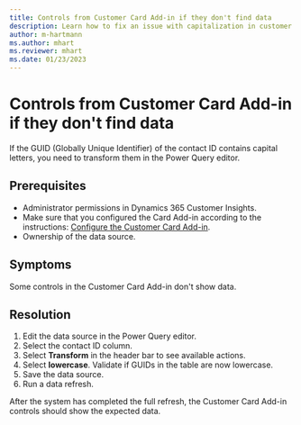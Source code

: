 ```yaml
---
title: Controls from Customer Card Add-in if they don't find data
description: Learn how to fix an issue with capitalization in customer ID fields.
author: m-hartmann
ms.author: mhart
ms.reviewer: mhart
ms.date: 01/23/2023
---
```


# Controls from Customer Card Add-in if they don't find data

If the GUID (Globally Unique Identifier) of the contact ID contains capital letters, you need to transform them in the Power Query editor.

## Prerequisites

- Administrator permissions in Dynamics 365 Customer Insights.
- Make sure that you configured the Card Add-in according to the instructions: [Configure the Customer Card Add-in](/dynamics365/customer-insights/customer-card-add-in#configure-the-customer-card-add-in).
- Ownership of the data source.

## Symptoms

Some controls in the Customer Card Add-in don't show data.

## Resolution

1. Edit the data source in the Power Query editor.
1. Select the contact ID column.
1. Select **Transform** in the header bar to see available actions.
1. Select **lowercase**. Validate if GUIDs in the table are now lowercase.
1. Save the data source.
1. Run a data refresh.

After the system has completed the full refresh, the Customer Card Add-in controls should show the expected data.
